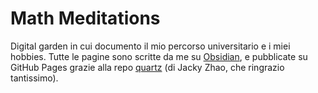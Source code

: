 # Math Meditations

Digital garden in cui documento il mio percorso universitario e i miei hobbies.
Tutte le pagine sono scritte da me su [Obsidian](https://obsidian.md/), e pubblicate su GitHub Pages grazie alla repo [quartz](https://github.com/jackyzha0/quartz) (di Jacky Zhao, che ringrazio tantissimo).